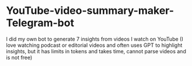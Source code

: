 # YouTube-video-summary-maker-Telegram-bot
I did my own bot to generate 7 insights from videos I watch on YouTube (I love watching podcast or editorial videos and often uses GPT to highlight insights, but it has limits in tokens and takes time, cannot parse videos and is not free) 
